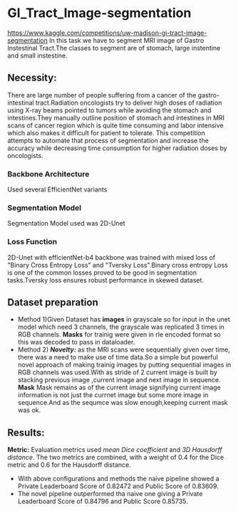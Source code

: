 # GI_Tract_Image-segmentation
https://www.kaggle.com/competitions/uw-madison-gi-tract-image-segmentation
In this task we have to segment MRI image of Gastro Instestinal Tract.The classes to segment are of stomach, large instentine and small instestine.
## Necessity:
There are large number of people suffering from a cancer of the gastro-intestinal tract.Radiation oncologists try to deliver high doses of radiation using X-ray beams pointed to tumors while avoiding the stomach and intestines.They manually outline  position of stomach and intestines in MRI scans of cancer region which is quite time consuming and labor intensive which also makes it difficult for patient to tolerate.
This competition attempts to automate that process of segmentation and increase the accuracy while decreasing time consumption for higher radiation doses by oncologists.

### Backbone Architecture
Used several EfficientNet variants 

### Segmentation Model
Segmentation Model used was 2D-Unet

### Loss Function
2D-Unet with efficientNet-b4 backbone was trained with mixed loss of "Binary Cross Entropy Loss" and "Tversky Loss".Binary cross entropy Loss is one of the common losses proved to be good in segmentation tasks.Tversky loss ensures robust performance in skewed dataset.

## Dataset preparation
* Method 1)Given Dataset has **images** in grayscale so for input in the unet model which need 3 channels, the grayscale was replicated 3 times in RGB channels.
**Masks** for trainig were given in rle encoded format so this was decoded to pass in dataloader.
* Method 2) ***Novelty:*** as the MRI scans were sequentially given over time, there was a need to make use of time data.So a simple but powerful novel approach of making trainig images by putting sequential images in RGB channels was used.With as stride of 2 current image is built by stacking previous image ,current image and next image in sequence.
**Mask** Mask remains as of the current image signifying current image information is not just the currnet image but some more image in sequence.And as the sequmce was slow enough,keeping current mask was ok.

## Results:
**Metric:** Evaluation metrics used *mean Dice coefficient* and *3D Hausdorff distance*. The two metrics are combined, with a weight of 0.4 for the Dice metric and 0.6 for the Hausdorff distance.
* With above configurations and methods the naive pipeline showed a Private Leaderboard Score of 0.82472 and Public Score of 0.83609.
* The novel pipeline outperformed tha naive one giving a Private Leaderboard Score of 0.84796 and Public Score 0.85735.
